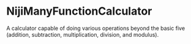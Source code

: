 # NijiManyFunctionCalculator
A calculator capable of doing various operations beyond the basic five (addition, subtraction, multiplication, division, and modulus).

